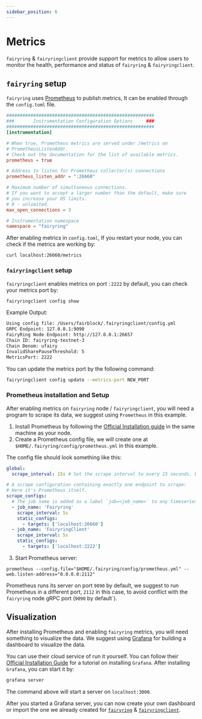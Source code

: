 ```yaml
---
sidebar_position: 6 
---
```


# Metrics

`fairyring` & `fairyringclient` provide support for metrics to allow users to monitor the health, performance and status of `fairyring` & `fairyringclient`.

## `fairyring` setup

`fairyring` uses [Prometheus](https://prometheus.io/) to publish metrics, It can be enabled through the `config.toml` file.

```toml
#######################################################
###       Instrumentation Configuration Options     ###
#######################################################
[instrumentation]

# When true, Prometheus metrics are served under /metrics on
# PrometheusListenAddr.
# Check out the documentation for the list of available metrics.
prometheus = true

# Address to listen for Prometheus collector(s) connections
prometheus_listen_addr = ":26660"

# Maximum number of simultaneous connections.
# If you want to accept a larger number than the default, make sure
# you increase your OS limits.
# 0 - unlimited.
max_open_connections = 3

# Instrumentation namespace
namespace = "fairyring"
```

After enabling metrics in `config.toml`, If you restart your node, you can check if the metrics are working by:

`curl localhost:26660/metrics`

### `fairyringclient` setup

`fairyringclient` enables metrics on port `:2222` by default, you can check your metrics port by:

```bash
fairyringclient config show
```

Example Output:

```bash
Using config file: /Users/fairblock/.fairyringclient/config.yml
GRPC Endpoint: 127.0.0.1:9090
FairyRing Node Endpoint: http://127.0.0.1:26657
Chain ID: fairyring-testnet-3
Chain Denom: ufairy
InvalidSharePauseThreshold: 5
MetricsPort: 2222
```

You can update the metrics port by the following command:

```bash
fairyringclient config update --metrics-port NEW_PORT
```

### Prometheus installation and Setup

After enabling metrics on `fairyring` node / `fairyringclient`, you will need a program to scrape its data, we suggest using `Prometheus` in this example.

1. Install Prometheus by following the [Official Installation guide](https://prometheus.io/docs/prometheus/latest/installation/) in the same machine as your node.
2. Create a Prometheus config file, we will create one at `$HOME/.fairyring/config/prometheus.yml` in this example.

The config file should look something like this:

```yml
global:
  scrape_interval: 15s # Set the scrape interval to every 15 seconds. Default is every 1 minute.

# A scrape configuration containing exactly one endpoint to scrape:
# Here it's Prometheus itself.
scrape_configs:
  # The job name is added as a label `job=<job_name>` to any timeseries scraped from this config.
  - job_name: 'Fairyring'
    scrape_interval: 5s
    static_configs:
      - targets: ['localhost:26660']
  - job_name: 'FairyringClient'
    scrape_interval: 5s
    static_configs:
      - targets: ['localhost:2222']
```

3. Start Prometheus server:

`prometheus --config.file="$HOME/.fairyring/config/prometheus.yml" --web.listen-address="0.0.0.0:2112"`

Prometheus runs its server on port `9090` by default, we suggest to run Prometheus in a different port, `2112` in this case, to avoid conflict with the `fairyring` node gRPC port (`9090` by default`).

## Visualization

After installing Prometheus and enabling `fairyring` metrics, you will need something to visualize the data.
We suggest using [Grafana](https://grafana.com/) for building a dashboard to visualize the data.

You can use their cloud service of run it yourself.
You can follow their [Official Installation Guide](https://grafana.com/docs/grafana/latest/setup-grafana/installation/) for a tutorial on installing `Grafana`.
After installing `Grafana`, you can start it by:

```bash
grafana server
```

The command above will start a server on `localhost:3000`.

After you started a Grafana server, you can now create your own dashboard or import the one we already created for [`fairyring`](https://raw.githubusercontent.com/Fairblock/fairyring/main/fairyring_dashboard.json) & [`fairyringclient`](https://raw.githubusercontent.com/Fairblock/fairyringclient/main/fairyringclient_dashboard.json).


